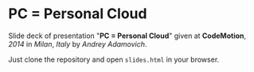 # PC = Personal Cloud

Slide deck of presentation "**PC = Personal Cloud**" given at **CodeMotion**, *2014* in *Milan*, *Italy* by *Andrey Adamovich*.

Just clone the repository and open `slides.html` in your browser.
